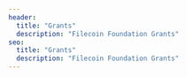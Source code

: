 ```yaml
---
header:
  title: "Grants"
  description: "Filecoin Foundation Grants"
seo:
  title: "Grants"
  description: "Filecoin Foundation Grants"
---
```

